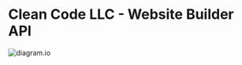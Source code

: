 # Clean Code LLC - Website Builder API

![diagram.io](https://github.com/clean-code-llc/website-builder-webapp-backend/readme/Website-Builder-AWS-Arch.png)